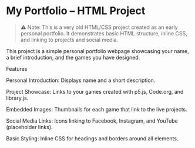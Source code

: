 # My Portfolio – HTML Project

> ⚠️ Note: This is a very old HTML/CSS project created as an early personal portfolio.
> It demonstrates basic HTML structure, inline CSS, and linking to projects and social media.

This project is a simple personal portfolio webpage showcasing your name, a brief introduction, and the games you have designed.

Features

Personal Introduction: Displays name and a short description.

Project Showcase: Links to your games created with p5.js, Code.org, and library.js.

Embedded Images: Thumbnails for each game that link to the live projects.

Social Media Links: Icons linking to Facebook, Instagram, and YouTube (placeholder links).

Basic Styling: Inline CSS for headings and borders around all elements.
